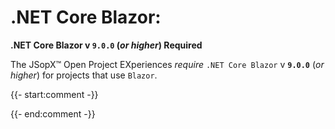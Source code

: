 ﻿
# .NET Core Blazor:
**.NET Core Blazor v `9.0.0` (_or higher_) Required**

The JSopX™ Open Project EXperiences _require_ `.NET Core Blazor` v **`9.0.0`** (_or higher_) for projects that use `Blazor`.

{{- start:comment -}}
<!-- START JSOPX NOVA DOCX HEADER
group: 'Technologies'
subGroup: '.NET Core Blazor'
isDraft: false
isProductionReady: true
toc: true
END JSOPX NOVA DOCX HEADER -->
{{- end:comment -}}